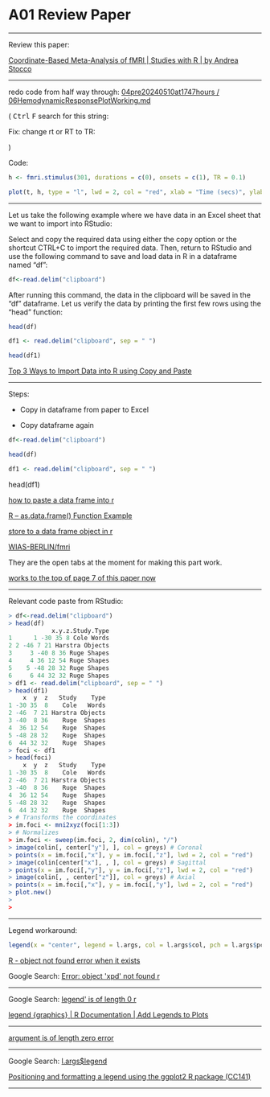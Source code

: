# A01 Review Paper

____

Review this paper:

[Coordinate-Based Meta-Analysis of fMRI | Studies with R | by Andrea Stocco](https://journal.r-project.org/archive/2014/RJ-2014-020/RJ-2014-020.pdf)

____

redo code from half way through: [ 04pre20240510at1747hours / 06HemodynamicResponsePlotWorking.md ](/Documentation/04pre20240510at1747hours/06HemodynamicResponsePlotWorking.md)

( <kbd>Ctrl</kbd> <kbd>F</kbd> search for this string: 

Fix: change rt or RT to TR:

)

Code:

```r
h <- fmri.stimulus(301, durations = c(0), onsets = c(1), TR = 0.1)

plot(t, h, type = "l", lwd = 2, col = "red", xlab = "Time (secs)", ylab = "h(t)", main = "Hemodynamic Response Function")
```

____

Let us take the following example where we have data in an Excel sheet that we want to import into RStudio:

Select and copy the required data using either the copy option or the shortcut CTRL+C to import the required data. Then, return to RStudio and use the following command to save and load data in R in a dataframe named “df”:

```r
df<-read.delim("clipboard")
```

After running this command, the data in the clipboard will be saved in the “df” dataframe. Let us verify the data by printing the first few rows using the “head” function:


```r
head(df)
```

```r
df1 <- read.delim("clipboard", sep = " ")
```

```r
head(df1)
```

[Top 3 Ways to Import Data into R using Copy and Paste](https://www.analyticsvidhya.com/blog/2023/03/top-3-ways-to-import-data-into-r-using-copy-and-paste/#:~:text=To%20paste%20data%20as%20a,shortcut%20ctrl%20%2B%20shift%20%2B%20t.)

____


Steps:

- Copy in dataframe from paper to Excel 

- Copy dataframe again

```r
df<-read.delim("clipboard")
```

```r
head(df)
```


```r
df1 <- read.delim("clipboard", sep = " ")
```

head(df1)

[how to paste  a data frame into r](https://www.google.com/search?q=how+to+paste++a+data+frame+into+r&newwindow=1&sca_esv=b2746cf197726f04&sca_upv=1&sxsrf=ADLYWIL-w_P6lD0H3ACbr3FO2jSYryvQng%3A1715372313629&ei=GYE-ZqP0JYvcxc8PmNaTgAI&ved=0ahUKEwjj5KTr84OGAxULbvEDHRjrBCAQ4dUDCBA&uact=5&oq=how+to+paste++a+data+frame+into+r&gs_lp=Egxnd3Mtd2l6LXNlcnAiIWhvdyB0byBwYXN0ZSAgYSBkYXRhIGZyYW1lIGludG8gcjIKECEYoAEYwwQYCkiuD1DXBFiKDXACeAGQAQCYAXmgAbgEqgEDNC4yuAEDyAEA-AEBmAIIoALeBMICChAAGLADGNYEGEfCAggQABiABBiiBJgDAIgGAZAGCJIHAzYuMqAH1RY&sclient=gws-wiz-serp)

[R – as.data.frame() Function Example](https://www.geeksforgeeks.org/convert-an-object-to-data-frame-in-r-programming-as-data-frame-function/)

[store to a data frame object in r](https://www.google.com/search?q=store+to+a+data+frame+object+in+r&oq=store+to+a+data+frame+object+in+r&gs_lcrp=EgZjaHJvbWUyBggAEEUYOTIHCAEQIRigAdIBCDc0MjZqMGo3qAIIsAIB&sourceid=chrome&ie=UTF-8)

[WIAS-BERLIN/fmri](https://github.com/WIAS-BERLIN/fmri)

They are the open tabs at the moment for making this part work.

[works to the top of page 7 of this paper now](https://journal.r-project.org/archive/2014/RJ-2014-020/RJ-2014-020.pdf)

____

Relevant code paste from RStudio:

```r
> df<-read.delim("clipboard")
> head(df)
            x.y.z.Study.Type
1      1 -30 35 8 Cole Words
2 2 -46 7 21 Harstra Objects
3     3 -40 8 36 Ruge Shapes
4     4 36 12 54 Ruge Shapes
5    5 -48 28 32 Ruge Shapes
6     6 44 32 32 Ruge Shapes
> df1 <- read.delim("clipboard", sep = " ")
> head(df1)
    x  y  z   Study    Type
1 -30 35  8    Cole   Words
2 -46  7 21 Harstra Objects
3 -40  8 36    Ruge  Shapes
4  36 12 54    Ruge  Shapes
5 -48 28 32    Ruge  Shapes
6  44 32 32    Ruge  Shapes
> foci <- df1
> head(foci)
    x  y  z   Study    Type
1 -30 35  8    Cole   Words
2 -46  7 21 Harstra Objects
3 -40  8 36    Ruge  Shapes
4  36 12 54    Ruge  Shapes
5 -48 28 32    Ruge  Shapes
6  44 32 32    Ruge  Shapes
> # Transforms the coordinates
> im.foci <- mni2xyz(foci[1:3])
> # Normalizes
> im.foci <- sweep(im.foci, 2, dim(colin), "/")
> image(colin[, center["y"], ], col = greys) # Coronal
> points(x = im.foci[,"x"], y = im.foci[,"z"], lwd = 2, col = "red")
> image(colin[center["x"], , ], col = greys) # Sagittal
> points(x = im.foci[,"y"], y = im.foci[,"z"], lwd = 2, col = "red")
> image(colin[, , center["z"]], col = greys) # Axial
> points(x = im.foci[,"x"], y = im.foci[,"y"], lwd = 2, col = "red")
> plot.new()
> 
> 
```
____

Legend workaround:

```r
legend(x = "center", legend = l.args, col = l.args$col, pch = l.args$pch)
```

[R - object not found error when it exists](https://stackoverflow.com/questions/58840141/r-object-not-found-error-when-it-exists)

Google Search: [Error: object 'xpd' not found r](https://www.google.com/search?q=Error%3A+object+%27xpd%27+not+found+r&newwindow=1&sca_esv=b2746cf197726f04&sca_upv=1&sxsrf=ADLYWII6jdUF1b8sx2M3NxVSd4VWbqa5LQ%3A1715386084178&ei=5LY-ZtXCCpqJ7NYPtYms2AU&ved=0ahUKEwjVxMyRp4SGAxWaBNsEHbUEC1sQ4dUDCBA&uact=5&oq=Error%3A+object+%27xpd%27+not+found+r&gs_lp=Egxnd3Mtd2l6LXNlcnAiH0Vycm9yOiBvYmplY3QgJ3hwZCcgbm90IGZvdW5kIHIyBRAhGKABMgUQIRigATIFECEYoAEyBRAhGKABSNoUUOsGWMQKcAF4AZABAJgBwAGgAbUCqgEDMC4yuAEDyAEA-AEBmAIDoALTAsICChAAGLADGNYEGEfCAgcQIxiwAhgnwgIHEAAYgAQYDcICCBAAGAgYDRgewgILEAAYgAQYhgMYigXCAggQABiABBiiBJgDAIgGAZAGCJIHBTEuMS4xoAe3Dg&sclient=gws-wiz-serp)

____

Google Search: [legend' is of length 0 r](https://www.google.com/search?q=legend%27+is+of+length+0+r&oq=%27legend%27+is+of+length+0&gs_lcrp=EgZjaHJvbWUqCAgCEAAYFhgeMgYIABBFGDsyBwgBEAAYgAQyCAgCEAAYFhgeMg0IAxAAGIYDGIAEGIoFMg0IBBAAGIYDGIAEGIoFMg0IBRAAGIYDGIAEGIoFMg0IBhAAGIYDGIAEGIoFMgoIBxAAGIAEGKIEMgoICBAAGIAEGKIE0gEIMzA4MmowajeoAgCwAgA&sourceid=chrome&ie=UTF-8)

[legend {graphics} | R Documentation | Add Legends to Plots](https://stat.ethz.ch/R-manual/R-patched/library/graphics/html/legend.html)

____

[argument is of length zero error](https://www.statology.org/r-argument-is-of-length-zero/)

____

Google Search: [l.args$legend](https://www.google.com/search?q=l.args%24legend&oq=l.args%24legend&gs_lcrp=EgZjaHJvbWUyBggAEEUYOTIICAEQABgNGB7SAQgxNzIwajBqN6gCALACAA&sourceid=chrome&ie=UTF-8)

[Positioning and formatting a legend using the ggplot2 R package (CC141)](https://youtu.be/waezlHy8cS8?t=135)

____
